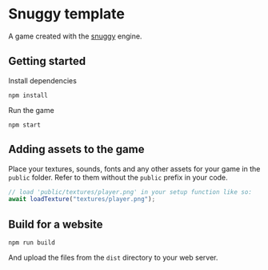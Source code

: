 # Snuggy template

A game created with the [snuggy](https://github.com/patrickswijgman/snuggy) engine.

## Getting started

Install dependencies

```shell
npm install
```

Run the game

```shell
npm start
```

## Adding assets to the game

Place your textures, sounds, fonts and any other assets for your game in the `public` folder. Refer to them without the `public` prefix in your code.

```typescript
// load 'public/textures/player.png' in your setup function like so:
await loadTexture("textures/player.png");
```

## Build for a website

```shell
npm run build
```

And upload the files from the `dist` directory to your web server.
